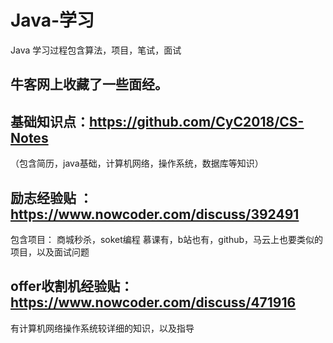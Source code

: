 # Java-学习
Java 学习过程包含算法，项目，笔试，面试

## 牛客网上收藏了一些面经。
## 基础知识点：https://github.com/CyC2018/CS-Notes 
  （包含简历，java基础，计算机网络，操作系统，数据库等知识）
## 励志经验贴 ：https://www.nowcoder.com/discuss/392491  
  包含项目：  商城秒杀，soket编程  慕课有，b站也有，github，马云上也要类似的项目，以及面试问题
## offer收割机经验贴：https://www.nowcoder.com/discuss/471916  
  有计算机网络操作系统较详细的知识，以及指导
